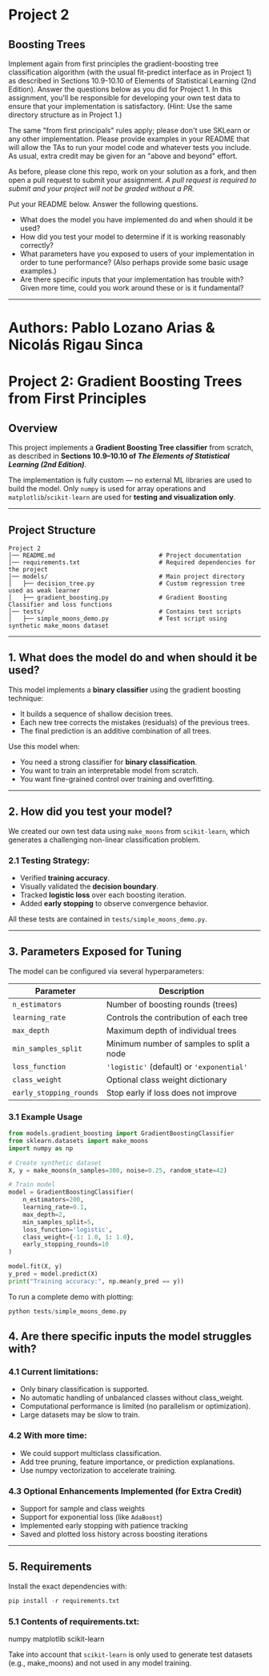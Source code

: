 # Project 2

## Boosting Trees

Implement again from first principles the gradient-boosting tree classification algorithm (with the usual fit-predict interface as in Project 1) as described in Sections 10.9-10.10 of Elements of Statistical Learning (2nd Edition). Answer the questions below as you did for Project 1. In this assignment, you'll be responsible for developing your own test data to ensure that your implementation is satisfactory. (Hint: Use the same directory structure as in Project 1.)

The same "from first principals" rules apply; please don't use SKLearn or any other implementation. Please provide examples in your README that will allow the TAs to run your model code and whatever tests you include. As usual, extra credit may be given for an "above and beyond" effort.

As before, please clone this repo, work on your solution as a fork, and then open a pull request to submit your assignment. *A pull request is required to submit and your project will not be graded without a PR.*

Put your README below. Answer the following questions.

* What does the model you have implemented do and when should it be used?
* How did you test your model to determine if it is working reasonably correctly?
* What parameters have you exposed to users of your implementation in order to tune performance? (Also perhaps provide some basic usage examples.)
* Are there specific inputs that your implementation has trouble with? Given more time, could you work around these or is it fundamental?



----------------------------------------------------------------------------

# Authors: Pablo Lozano Arias & Nicolás Rigau Sinca
# Project 2: Gradient Boosting Trees from First Principles

## Overview

This project implements a **Gradient Boosting Tree classifier** from scratch, as described in **Sections 10.9–10.10 of _The Elements of Statistical Learning (2nd Edition)_**. 

The implementation is fully custom — no external ML libraries are used to build the model. Only `numpy` is used for array operations and `matplotlib`/`scikit-learn` are used for **testing and visualization only**.

---

## Project Structure

```plaintext
Project 2
│── README.md                             # Project documentation
│── requirements.txt                      # Required dependencies for the project
│── models/                               # Main project directory
│   ├── decision_tree.py                  # Custom regression tree used as weak learner
│   ├── gradient_boosting.py              # Gradient Boosting Classifier and loss functions
│── tests/                                # Contains test scripts
│   ├── simple_moons_demo.py              # Test script using synthetic make_moons dataset
```


---

## 1. What does the model do and when should it be used?

This model implements a **binary classifier** using the gradient boosting technique:
- It builds a sequence of shallow decision trees.
- Each new tree corrects the mistakes (residuals) of the previous trees.
- The final prediction is an additive combination of all trees.

Use this model when:
- You need a strong classifier for **binary classification**.
- You want to train an interpretable model from scratch.
- You want fine-grained control over training and overfitting.

---

## 2. How did you test your model?

We created our own test data using `make_moons` from `scikit-learn`, which generates a challenging non-linear classification problem.

### 2.1 Testing Strategy:
- Verified **training accuracy**.
- Visually validated the **decision boundary**.
- Tracked **logistic loss** over each boosting iteration.
- Added **early stopping** to observe convergence behavior.

All these tests are contained in `tests/simple_moons_demo.py`.

---

## 3. Parameters Exposed for Tuning

The model can be configured via several hyperparameters:

| Parameter               | Description |
|------------------------|-------------|
| `n_estimators`         | Number of boosting rounds (trees) |
| `learning_rate`        | Controls the contribution of each tree |
| `max_depth`            | Maximum depth of individual trees |
| `min_samples_split`    | Minimum number of samples to split a node |
| `loss_function`        | `'logistic'` (default) or `'exponential'` |
| `class_weight`         | Optional class weight dictionary |
| `early_stopping_rounds` | Stop early if loss does not improve |

### 3.1 Example Usage

```python
from models.gradient_boosting import GradientBoostingClassifier
from sklearn.datasets import make_moons
import numpy as np

# Create synthetic dataset
X, y = make_moons(n_samples=300, noise=0.25, random_state=42)

# Train model
model = GradientBoostingClassifier(
    n_estimators=200,
    learning_rate=0.1,
    max_depth=2,
    min_samples_split=5,
    loss_function='logistic',
    class_weight={-1: 1.0, 1: 1.0},
    early_stopping_rounds=10
)

model.fit(X, y)
y_pred = model.predict(X)
print("Training accuracy:", np.mean(y_pred == y))
```
To run a complete demo with plotting:

```python 
python tests/simple_moons_demo.py
```

## 4. Are there specific inputs the model struggles with?

### 4.1 Current limitations:

- Only binary classification is supported.
- No automatic handling of unbalanced classes without class_weight.
- Computational performance is limited (no parallelism or optimization).
- Large datasets may be slow to train.

### 4.2 With more time:

- We could support multiclass classification.
- Add tree pruning, feature importance, or prediction explanations.
- Use numpy vectorization to accelerate training.


### 4.3 Optional Enhancements Implemented (for Extra Credit)
* Support for sample and class weights
* Support for exponential loss (like `AdaBoost`)
* Implemented early stopping with patience tracking
* Saved and plotted loss history across boosting iterations

---

## 5. Requirements

Install the exact dependencies with:

```python
pip install -r requirements.txt
```

### 5.1 Contents of requirements.txt:

numpy
matplotlib
scikit-learn

Take into account that `scikit-learn` is only used to generate test datasets (e.g., make_moons) and not used in any model training.